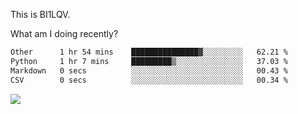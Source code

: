 This is BI1LQV.

What am I doing recently?

<!--START_SECTION:waka-->

```txt
Other      1 hr 54 mins    ███████████████▓░░░░░░░░░   62.21 %
Python     1 hr 7 mins     █████████▒░░░░░░░░░░░░░░░   37.03 %
Markdown   0 secs          ░░░░░░░░░░░░░░░░░░░░░░░░░   00.43 %
CSV        0 secs          ░░░░░░░░░░░░░░░░░░░░░░░░░   00.34 %
```

<!--END_SECTION:waka-->

<img src="https://github-readme-stats.vercel.app/api?username=bi1lqv&show_icons=true&count_private=true">
